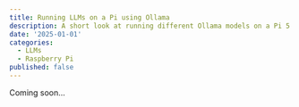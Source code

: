 ```yaml
---
title: Running LLMs on a Pi using Ollama
description: A short look at running different Ollama models on a Pi 5
date: '2025-01-01'
categories:
  - LLMs
  - Raspberry Pi
published: false
---
```


Coming soon...